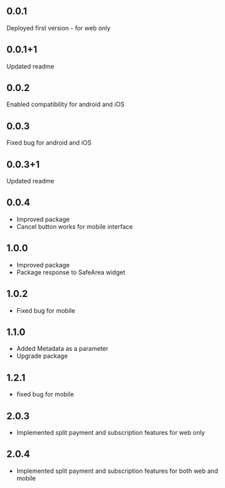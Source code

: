 ## 0.0.1
Deployed first version - for web only

## 0.0.1+1
Updated readme

## 0.0.2
Enabled compatibility for android and iOS

## 0.0.3
Fixed bug for android and iOS

## 0.0.3+1
Updated readme

## 0.0.4
- Improved package
- Cancel button works for mobile interface

## 1.0.0
- Improved package
- Package response to SafeArea widget

## 1.0.2
- Fixed bug for mobile

## 1.1.0
- Added Metadata as a parameter
- Upgrade package

## 1.2.1
- fixed bug for mobile

## 2.0.3
- Implemented split payment and subscription features for web only

## 2.0.4
- Implemented split payment and subscription features for both web and mobile